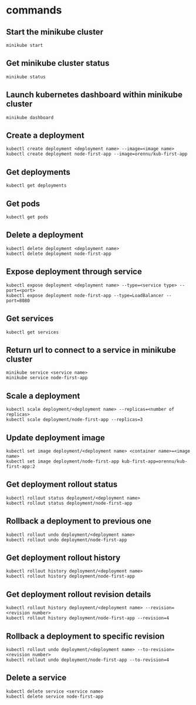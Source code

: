 # commands

## Start the minikube cluster

```
minikube start
```

## Get minikube cluster status

```
minikube status
```

## Launch kubernetes dashboard within minikube cluster

```
minikube dashboard
```

## Create a deployment

```
kubectl create deployment <deployment name> --image=<image name>
kubectl create deployment node-first-app --image=orennu/kub-first-app
```

## Get deployments

```
kubectl get deployments
```

## Get pods

```
kubectl get pods
```

## Delete a deployment

```
kubectl delete deployment <deployment name>
kubectl delete deployment node-first-app
```

## Expose deployment through service

```
kubectl expose deployment <deployment name> --type=<service type> --port=<port>
kubectl expose deployment node-first-app --type=LoadBalancer --port=8080
```

## Get services

```
kubectl get services
```

## Return url to connect to a service in minikube cluster

```
minikube service <service name>
minikube service node-first-app
```

## Scale a deployment

```
kubectl scale deployment/<deployment name> --replicas=<number of replicas>
kubectl scale deployment/node-first-app --replicas=3
```

## Update deployment image

```
kubectl set image deployment/<deployment name> <container name>=<image name>
kubectl set image deployment/node-first-app kub-first-app=orennu/kub-first-app:2
```

## Get deployment rollout status

```
kubectl rollout status deployment/<deployment name>
kubectl rollout status deployment/node-first-app
```

## Rollback a deployment to previous one

```
kubectl rollout undo deployment/<deployment name>
kubectl rollout undo deployment/node-first-app
```

## Get deployment rollout history

```
kubectl rollout history deployment/<deployment name>
kubectl rollout history deployment/node-first-app
```

## Get deployment rollout revision details

```
kubectl rollout history deployment/<deployment name> --revision=<revision number>
kubectl rollout history deployment/node-first-app --revision=4
```

## Rollback a deployment to specific revision

```
kubectl rollout undo deployment/<deployment name> --to-revision=<revision number>
kubectl rollout undo deployment/node-first-app --to-revision=4
```

## Delete a service

```
kubectl delete service <service name>
kubectl delete service node-first-app
```
